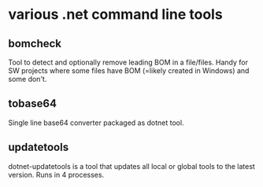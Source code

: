 # various .net command line tools
## bomcheck
Tool to detect and optionally remove leading BOM in a file/files. Handy for SW projects where some files have BOM (=likely created in Windows) and some don't.

## tobase64
Single line base64 converter packaged as dotnet tool.

## updatetools
dotnet-updatetools is a tool that updates all local or global tools to the latest version. Runs in 4 processes.